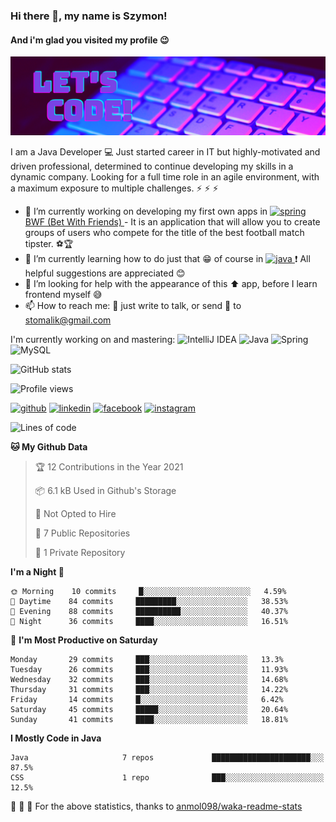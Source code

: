 ### Hi there 👋, my name is Szymon!
#### And i'm glad you visited my profile :wink:
![And i'm glad you visited my profile :wink:](https://github.com/SzymonTomalik/SzymonTomalik/blob/main/Simple%20Technology%20LinkedIn%20Banner.png)

I am a Java Developer :computer: Just started career in IT but highly-motivated and driven professional,  determined to continue developing my skills in a dynamic company. Looking for a full time role in an agile environment, with a maximum exposure to multiple challenges. :zap: :zap: :zap:

- 🔭 I’m currently working on developing my first own apps in <a href="https://spring.io/" target="_blank"> <img src="https://www.vectorlogo.zone/logos/springio/springio-icon.svg" alt="spring" width="20" height="20"/> </a> <a href="https://github.com/SzymonTomalik/BWF">BWF (Bet With Friends) </a> - It is an application that will allow you to create groups of users who compete for the title of the best football match tipster. :soccer::trophy: 
- 🌱 I’m currently learning how to do just that :grin: of course in <a href="https://www.java.com" target="_blank"> <img src="https://devicons.github.io/devicon/devicon.git/icons/java/java-original-wordmark.svg" alt="java" width="20" height="20"/> </a> :heavy_exclamation_mark: All helpful suggestions are appreciated :blush: 
- 🤔 I’m looking for help with the appearance of this :arrow_up: app, before I learn frontend myself :sweat_smile: 
- 📫 How to reach me: :speech_balloon: just write to talk, or send :e-mail: to stomalik@gmail.com 

I'm currently working on and mastering:
![IntelliJ IDEA](https://img.shields.io/badge/IntelliJ_IDEA-2020.2.3-purple?logo=intellij-idea)
![Java](https://img.shields.io/badge/Java-15-purple?logo=java)
![Spring](https://img.shields.io/badge/Spring-5.3-purple?logo=spring)
![MySQL](https://img.shields.io/badge/MySQL-8.0.22-purple?logo=mysql)

![GitHub stats](https://github-readme-stats.vercel.app/api?username=SzymonTomalik&show_icons=true&theme=synthwave)  

![Profile views](https://gpvc.arturio.dev/SzymonTomalik)

[<img src='https://cdn.jsdelivr.net/npm/simple-icons@3.0.1/icons/github.svg' alt='github' height='40'>](https://github.com/SzymonTomalik) [<img src='https://cdn.jsdelivr.net/npm/simple-icons@3.0.1/icons/linkedin.svg' alt='linkedin' height='40'>](https://www.linkedin.com/in/szymon-tomalik-53b352106/) [<img src='https://cdn.jsdelivr.net/npm/simple-icons@3.0.1/icons/facebook.svg' alt='facebook' height='40'>](https://www.facebook.com/szymon.tomalik) [<img src='https://cdn.jsdelivr.net/npm/simple-icons@3.0.1/icons/instagram.svg' alt='instagram' height='40'>](https://www.instagram.com/szymono__/)

<!--START_SECTION:waka-->

![Lines of code](https://img.shields.io/badge/From%20Hello%20World%20I%27ve%20Written-150829%20lines%20of%20code-blue)

**🐱 My Github Data** 

> 🏆 12 Contributions in the Year 2021
 > 
> 📦 6.1 kB Used in Github's Storage 
 > 
> 🚫 Not Opted to Hire
 > 
> 📜 7 Public Repositories 
 > 
> 🔑 1 Private Repository 
 > 
**I'm a Night 🦉** 

```text
🌞 Morning    10 commits     █░░░░░░░░░░░░░░░░░░░░░░░░   4.59% 
🌆 Daytime    84 commits     █████████░░░░░░░░░░░░░░░░   38.53% 
🌃 Evening    88 commits     ██████████░░░░░░░░░░░░░░░   40.37% 
🌙 Night      36 commits     ████░░░░░░░░░░░░░░░░░░░░░   16.51%

```
📅 **I'm Most Productive on Saturday** 

```text
Monday       29 commits     ███░░░░░░░░░░░░░░░░░░░░░░   13.3% 
Tuesday      26 commits     ███░░░░░░░░░░░░░░░░░░░░░░   11.93% 
Wednesday    32 commits     ███░░░░░░░░░░░░░░░░░░░░░░   14.68% 
Thursday     31 commits     ███░░░░░░░░░░░░░░░░░░░░░░   14.22% 
Friday       14 commits     █░░░░░░░░░░░░░░░░░░░░░░░░   6.42% 
Saturday     45 commits     █████░░░░░░░░░░░░░░░░░░░░   20.64% 
Sunday       41 commits     ████░░░░░░░░░░░░░░░░░░░░░   18.81%

```


**I Mostly Code in Java** 

```text
Java                     7 repos             ██████████████████████░░░   87.5% 
CSS                      1 repo              ███░░░░░░░░░░░░░░░░░░░░░░   12.5%

```



<!--END_SECTION:waka-->

:pray: :pray: :pray: For the above statistics, thanks to <a href="https://github.com/anmol098/waka-readme-stats">anmol098/waka-readme-stats</a>

